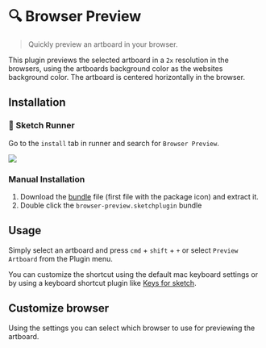 # 🔍 Browser Preview
> Quickly preview an artboard in your browser.

This plugin previews the selected artboard in a `2x` resolution in the browsers, using the artboards background color as the websites background color. The artboard is centered horizontally in the browser.

## Installation

### 🏃 Sketch Runner
Go to the `install` tab in runner and search for `Browser Preview`.

<a href="http://bit.ly/SketchRunnerWebsite">
   <img src="http://bit.ly/RunnerBadgeBlue">
</a>

### Manual Installation
1. Download the [bundle](https://github.com/lukasoppermann/browser-preview/releases/latest) file (first file with the package icon) and extract it.
2. Double click the `browser-preview.sketchplugin` bundle

## Usage
Simply select an artboard and press `cmd` + `shift` + `+` or select `Preview Artboard` from the Plugin menu.

You can customize the shortcut using the default mac keyboard settings or by using a keyboard shortcut plugin like [Keys for sketch](https://github.com/exevil/Keys-For-Sketch).

## Customize browser
Using the settings you can select which browser to use for previewing the artboard.
